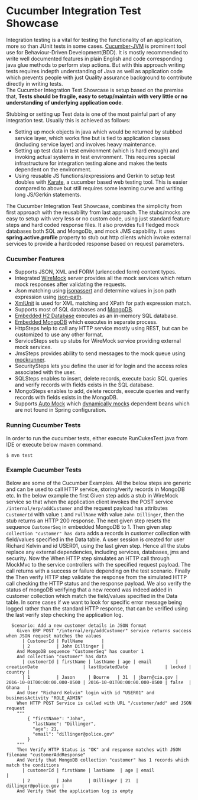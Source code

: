 # Cucumber Integration Test Showcase

Integration testing is a vital for testing the functionality of an application, more so than JUnit tests in some cases. [Cucumber-JVM](https://github.com/cucumber/cucumber-jvm) is prominent tool use for  Behaviour-Driven Development(BDD). It is mostly recommended to write well documented features in plain English and code corresponding java glue methods to perform step actions. But with this approach writing tests requires indepth understanding of Java as well as application code which prevents people with just Quality assurance background to contribute directly in writing tests.  
The Cucumber Integration Test Showcase is setup based on the premise that, **Tests should be fragile, easy to setup/maintain with very little or no understanding of underlying application code**.   

Stubbing or setting up Test data is one of the most painful part of any integration test. Usually this is achieved as follows: 

* Setting up mock objects in java which would be returned by stubbed service layer, which works fine but is tied to application classes (including service layer) and involves heavy maintenance. 
* Setting up test data in test environment (which is hard enough) and invoking actual systems in test environment. This requires special infrastructure for integration testing alone and makes the tests dependent on the environment.
* Using reusable JS functions/expressions and Gerkin to setup test doubles with [Karate](https://github.com/intuit/karate), a cucumber based web testing tool. This is easier compared to above but still requires some learning curve and writing long JS/Gerkin statements.

The Cucumber Integration Test Showcase, combines the simplicity from first approach with the reusability from last approach. The stubs/mocks are easy to setup with very less or no custom code, using just standard feature steps and hard coded response files. It also provides full fledged mock databases both SQL and MongoDb, and mock JMS capability. It uses **spring.active.profile** property to stub out http clients which invoke external services to provide a hardcoded response based on request parameters.

### Cucumber Features

* Supports JSON, XML and FORM (urlencoded form) content types.
* Integrated [WireMock](http://wiremock.org) server provides all the mock services which return mock responses after validating the requests.
* Json matching using [jsonassert](https://github.com/skyscreamer/JSONassert) and determine values in json path expression using [json-path](https://github.com/json-path/JsonPath).
* [XmlUnit](https://github.com/xmlunit/xmlunit) is used for XML matching and XPath for path expression match.
* Supports most of SQL databases and [MongoDB](https://www.mongodb.com/).
* [Embedded H2 Database](http://www.h2database.com/html/main.html) executes as an in-memory SQL database.
* [Embedded MongoDB](https://github.com/flapdoodle-oss/de.flapdoodle.embed.mongo) which executes in separate process.
* HttpSteps help to call any HTTP service mostly using REST, but can be customized to use any other format.
* ServiceSteps sets up stubs for WireMock service providing external mock services.
* JmsSteps provides ability to send messages to the mock queue using [mockrunner](https://mockrunner.github.io/).
* SecuritySteps lets you define the user id for login and the access roles associated with the user.
* SQLSteps enables to insert, delete records, execute basic SQL queries and verify records with fields exists in the SQL database.
* MongoSteps enables to add, delete records, execute queries and verify records with fields exists in the MongoDB.
* Supports [Auto Mock](https://github.com/rinoto/spring-auto-mock) which [dynamically mocks](https://dzone.com/articles/automatically-inject-mocks) dependent beans which are not found in Spring configuration.

### Running Cucumber Tests

In order to run the cucumber tests, either execute RunCukesTest.java from IDE or execute below maven command.

    $ mvn test

### Example Cucumber Tests

Below are some of the Cucumber Examples. All the below steps are generic and can be used to call HTTP service, storing/verify records in MongoDB etc. In the below example the first Given step adds a stub in WireMock service so that when the application client invokes the POST service `/internal/erp/addCustomer` and the request payload has attributes `CustomerId` with value `1` and `FullName` with value `John Dillinger`, then the stub returns an HTTP 200 response.
The next given step resets the sequence `CustomerSeq` in embedded MongoDB to 1. Then given step `collection "customer" has data` adds a records in customer collection with field/values specified in the Data table.
A user session is created for user Richard Kelvin and id USER01, using the last given step. Hence all the stubs replace any external dependencies, including services, databases, jms and security.
Now the When HTTP step simulates an HTTP call through MockMvc to the service controllers with the specified request payload. The call returns with a success or failure depending on the test scenario.
Finally the Then verify HTTP step validate the response from the simulated HTTP call checking the HTTP status and the response payload. We also verify the status of mongoDB verifying that a new record was indeed added in customer collection which match the field/values specified in the Data table.
In some cases if we want to look for specific error message being logged rather than the standard HTTP response, that can be verified using the last verify step checking the application log. 

```gherkin
  Scenario: Add a new customer details in JSON format
    Given ERP POST "/internal/erp/addCustomer" service returns success when JSON request matches the values
      | CustomerId | FullName       |
      | 2          | John Dillinger |
    And MongoDB sequence "CustomerSeq" has counter 1
    And collection "customer" has data
      | customerId | firstName | lastName | age | email         | creationDate                 | lastUpdatedDate              | locked | country |
      | 1          | Jason     | Bourne   | 31  | jbarn@cia.gov | 2016-10-01T00:00:00.000-0500 | 2016-10-01T00:00:00.000-0500 | false  | Ghana   |
    And User "Richard Kelvin" login with id "USER01" and businessActivity "ROLE_ADMIN"
    When HTTP POST Service is called with URL "/customer/add" and JSON request
    """
        { "firstName": "John",
          "lastName": "Dillinger",
          "age": 21,
          "email": "dillinger@police.gov"
        }
    """
    Then Verify HTTP Status is "OK" and response matches with JSON filename "customerAddResponse"
    And Verify that MongoDB collection "customer" has 1 records which match the conditions
      | customerId | firstName | lastName  | age | email                |
      | 2          | John      | Dillinger | 21  | dillinger@police.gov |
    And Verify that the application log is empty
```

